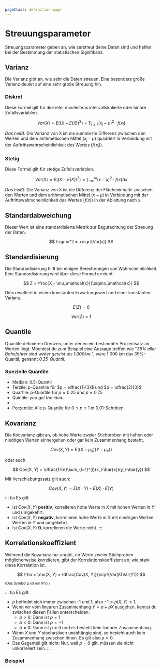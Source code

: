 ```yaml
---
pageClass: definition-page
---
```


# Streuungsparameter

Streuungsparameter geben an, wie zerstreut deine Daten sind und helfen bei der Bestimmung der statistischen Signifikanz.

## Varianz

Die Varianz gibt an, wie sehr die Daten streuen. Eine besonders große Varianz deutet auf eine sehr große Streuung hin.

### Diskret

Diese Formel gilt für diskrete, mindestens intervallskalierte oder binäre Zufallsvariablen.

$$
    Var(X) = E((X - E(X))^2) = \sum_{j \geq 1} (x_j - \mu)^2 \cdot f(x_j)
$$

*Das heißt:* Die Varianz von X ist die summierte Differenz zwischen den Werten und dem arithmetischen Mittel ($x_j - \mu$) quadriert in Verbindung mit der Auftrittswahrscheinlichkeit des Wertes ($f(x_j)$).

### Stetig

Diese Formel gilt für stetige Zufallsvariablen.

$$
    Var(X) = E((X - E(X))^2) = \int_{-\infty}^{\infty} (x - \mu)^2 \cdot f(x) dx
$$

*Das heißt:* Die Varianz von X ist die Differenz der Flächeninhalte zwischen den Werten und dem arithmetischen Mittel ($x - \mu$) in Verbindung mit der Auftrittswahrscheinlichkeit des Wertes ($f(x)$) in der Ableitung nach $x$.

## Standardabweichung

Dieser Wert ist eine standardisierte Metrik zur Begutachtung der Streuung der Daten.

$$
    \sigma^2 = +\sqrt{Var(x)}
$$

## Standardisierung

Die Standardisierung hilft bei einigen Berechnungen von Wahrscheinlichkeit. Eine Standardisierung wird über diese Formel erreicht:

$$
    Z = \frac{X - \mu_\mathcal{x}}{\sigma_\mathcal{x}}
$$

Dies resultiert in einem konstanten Erwartungswert und einer konstanten Varianz.

$$
    E(Z) = 0
$$

$$
    Var(Z) = 1
$$

## Quantile

Quantile definieren Grenzen, unter denen ein bestimmter Prozentsatz an Werten liegt. Möchtest du zum Beispiel eine Aussage treffen wie "*35% aller Bahnfahrer sind weiter gereist als 1.000km.*", wäre 1.000 km das 35%-Quantil, genannt *0.35-Quantil*.

### Spezielle Quantile

* Median: 0.5-Quantil
* Terzile: p-Quantile für $p = \dfrac{1}{3}$ und $p = \dfrac{2}{3}$
* Quartile: p-Quartile für $p = 0.25$ und $p = 0.75$
* Quintile: *you get the idea…*
* …
* Perzentile: Alle p-Quartile für $0 \leq p \leq 1$ in $0.01$-Schritten

## Kovarianz

Die Koovarianz gibt an, ob hohe Werte zweier Stichproben mit hohen oder niedrigen Werten einhergehen oder gar kein Zusammenhang besteht.

$$
    Cov(X, Y) = E((X - \mu_X)(Y-\mu_Y))
$$

oder auch:

$$
    Cov(X, Y) = \dfrac{1}{n}\sum_{i=1}^{i}(x_i-\bar{x})(y_i-\bar{y})
$$

Mit Verschiebungssatz gilt auch:

$$
    Cov(X, Y) = E(X \cdot Y) - E(X) \cdot E(Y)
$$

::: tip Es gilt:
* Ist $Cov(X, Y)$ <b> positiv</b>, korrelieren hohe Werte in $X$ mit hohen Werten in $Y$ und umgekehrt.
* Ist $Cov(X, Y)$ <b> negativ</b>, korrelieren hohe Werte in $X$ mit niedrigen Werten Werten in $Y$ und umgekehrt.
* Ist $Cov(X, Y)$ <b> 0</b>, korrelieren die Werte nicht.
:::

## Korrelationskoeffizient

Während die Kovarianz nur angibt, ob Werte zweier Stichproben möglicherweise korrelieren, gibt der Korrelationskoeffizient an, wie stark diese Korrelation ist.

$$
    \rho = \rho(X, Y) = \dfrac{Cov(X, Y)}{\sqrt{Var(X)Var(Y)}}
$$

<small>(Das Symbol $\rho$ ist ein Rho.)</small>

::: tip Es gilt:
* $\rho$ befindet sich immer zwischen -1 und 1, also $-1 \leq \rho(X,Y) \leq 1$.
* Wenn wir vom linearen Zusammenhang $Y = a + bX$ ausgehen, kannst du zwischen diesen Fällen unterscheiden:
    - $b > 0$: Dann ist $\rho = 1$
    - $b < 0$: Dann ist $\rho = -1$
    - $b = 0$: Dann ist $\rho = 0$ und es besteht kein linearer Zusammenhang.
* Wenn $X$ und $Y$ stochastisch unabhängig sind, so besteht auch kein Zusammenhang zwischen ihnen. Es gilt also $\rho = 0$.
* Das Gegenteil gilt nicht: Nur, weil $\rho = 0$ gilt, müssen sie nicht unkorreliert sein.
:::

### Beispiel

<example-covariance />